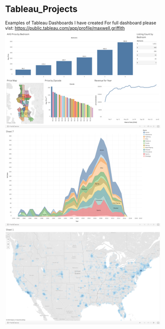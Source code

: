 # Tableau_Projects
Examples of Tableau Dashboards I have created
For full dashboard please vist: https://public.tableau.com/app/profile/maxwell.griffith
![alt text](https://raw.githubusercontent.com/maxwellgriffith345/Tableau_Projects/main/Screen%20Shot%202022-08-29%20at%2011.23.14%20AM.png)
![alt text](https://raw.githubusercontent.com/maxwellgriffith345/Tableau_Projects/main/Screen%20Shot%202022-08-29%20at%2011.38.51%20AM.png)
![alt text](https://raw.githubusercontent.com/maxwellgriffith345/Tableau_Projects/main/Screen%20Shot%202022-08-29%20at%2011.39.47%20AM.png)
